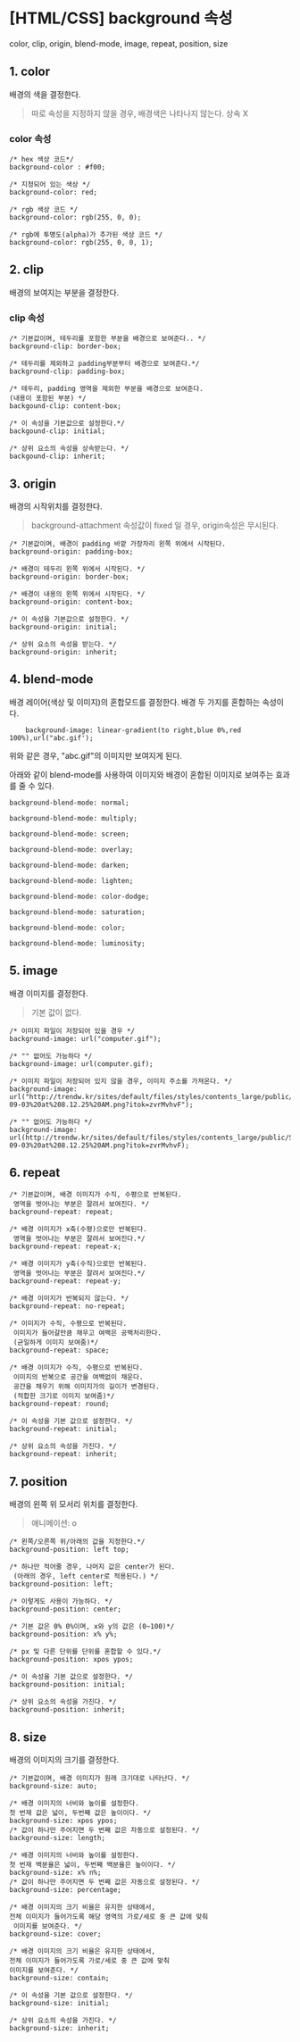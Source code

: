 # [HTML/CSS] background 속성

color, clip, origin, blend-mode, image, repeat, position, size
## 1. color
 배경의 색을 결정한다.
 > 따로 속성을 지정하지 않을 경우, 배경색은 나타나지 않는다.
상속 X
### color 속성
```
/* hex 색상 코드*/
background-color : #f00;

/* 지정되어 있는 색상 */
background-color: red;

/* rgb 색상 코드 */
background-color: rgb(255, 0, 0);

/* rgb에 투명도(alpha)가 추가된 색상 코드 */ 
background-color: rgb(255, 0, 0, 1);
```

## 2. clip
배경의 보여지는 부분을 결정한다.

### clip 속성

```
/* 기본값이며, 테두리를 포함한 부분을 배경으로 보여준다.. */
background-clip: border-box;

/* 테두리를 제외하고 padding부분부터 배경으로 보여준다.*/
background-clip: padding-box;

/* 테두리, padding 영역을 제외한 부분을 배경으로 보여준다. 
(내용이 포함된 부분) */
backgound-clip: content-box;

/* 이 속성을 기본값으로 설정한다.*/
backgound-clip: initial;

/* 상위 요소의 속성을 상속받는다. */
backgound-clip: inherit;

```

## 3. origin
 배경의 시작위치를 결정한다.
> background-attachment 속성값이 fixed 일 경우, origin속성은 무시된다.
```
/* 기본값이며, 배경이 padding 바깥 가장자리 왼쪽 위에서 시작된다.
background-origin: padding-box;

/* 배경이 테두리 왼쪽 위에서 시작된다. */
background-origin: border-box;

/* 배경이 내용의 왼쪽 위에서 시작된다. */
background-origin: content-box;

/* 이 속성을 기본값으로 설정한다. */
background-origin: initial;

/* 상위 요소의 속성을 받는다. */
background-origin: inherit;

```

## 4. blend-mode
배경 레이어(색상 및 이미지)의 혼합모드를 결정한다.
배경 두 가지를 혼합하는 속성이다.
```
    background-image: linear-gradient(to right,blue 0%,red 100%),url("abc.gif');
```
위와 같은 경우, "abc.gif"의 이미지만 보여지게 된다.

아래와 같이 blend-mode를 사용하여 이미지와 배경이 혼합된 이미지로 보여주는 효과를 줄 수 있다.
```
background-blend-mode: normal;

background-blend-mode: multiply;

background-blend-mode: screen;

background-blend-mode: overlay;

background-blend-mode: darken;

background-blend-mode: lighten;

background-blend-mode: color-dodge;

background-blend-mode: saturation;

background-blend-mode: color;

background-blend-mode: luminosity;

```
 

## 5. image
 배경 이미지를 결정한다.

>기본 값이 없다.
```
/* 이미지 파일이 저장되어 있을 경우 */
background-image: url("computer.gif");

/* "" 없어도 가능하다 */
background-image: url(computer.gif);

/* 이미지 파일이 저장되어 있지 않을 경우, 이미지 주소를 가져온다. */
background-image: url("http://trendw.kr/sites/default/files/styles/contents_large/public/Screen%20Shot%202015-09-03%20at%208.12.25%20AM.png?itok=zvrMvhvF");

/* "" 없어도 가능하다 */
background-image: url(http://trendw.kr/sites/default/files/styles/contents_large/public/Screen%20Shot%202015-09-03%20at%208.12.25%20AM.png?itok=zvrMvhvF);

```
## 6. repeat

```
/* 기본값이며, 배경 이미지가 수직, 수평으로 반복된다.
 영역을 벗어나는 부분은 잘려서 보여진다. */
background-repeat: repeat;

/* 배경 이미지가 x축(수평)으로만 반복된다.
 영역을 벗어나는 부분은 잘려서 보여진다.*/
background-repeat: repeat-x;

/* 배경 이미지가 y축(수직)으로만 반복된다.
 영역을 벗어나는 부분은 잘려서 보여진다.*/
background-repeat: repeat-y;

/* 배경 이미지가 반복되지 않는다. */
background-repeat: no-repeat;

/* 이미지가 수직, 수평으로 반복된다.
 이미지가 들어갈만큼 채우고 여백은 공백처리한다. 
 (균일하게 이미지 보여줌)*/
background-repeat: space;

/* 배경 이미지가 수직, 수평으로 반복된다.
 이미지의 반복으로 공간을 여백없이 채운다.
 공간을 채우기 위해 이미지가의 길이가 변경된다. 
 (적합한 크기로 이미지 보여줌)*/
background-repeat: round;

/* 이 속성을 기본 값으로 설정한다. */
background-repeat: initial;

/* 상위 요소의 속성을 가진다. */
background-repeat: inherit;

```
## 7. position
 배경의 왼쪽 위 모서리 위치를 결정한다.

>애니메이션: o
```
/* 왼쪽/오른쪽 위/아래의 값을 지정한다.*/
background-position: left top;

/* 하나만 적어줄 경우, 나머지 값은 center가 된다.
 (아래의 경우, left center로 적용된다.) */
background-position: left;

/* 이렇게도 사용이 가능하다. */
background-position: center;

/* 기본 값은 0% 0%이며, x와 y의 값은 (0~100)*/
background-position: x% y%;

/* px 및 다른 단위를 단위를 혼합할 수 있다.*/
background-position: xpos ypos;

/* 이 속성을 기본 값으로 설정한다. */
background-position: initial;

/* 상위 요소의 속성을 가진다. */
background-position: inherit;
```
## 8. size
 배경의 이미지의 크기를 결정한다.
```
/* 기본값이며, 배경 이미지가 원래 크기대로 나타난다. */
background-size: auto;

/* 배경 이미지의 너비와 높이를 설정한다.
첫 번재 값은 넓이, 두번째 값은 높이이다. */
background-size: xpos ypos;
/* 값이 하나만 주어지면 두 번째 값은 자동으로 설정된다. */
background-size: length;

/* 배경 이미지의 너비와 높이를 설정한다.
첫 번재 백분율은 넓이, 두번째 백분율은 높이이다. */
background-size: x% n%;
/* 값이 하나만 주어지면 두 번째 값은 자동으로 설정된다. */
background-size: percentage;

/* 배경 이미지의 크기 비율은 유지한 상태에서, 
전체 이미지가 들어가도록 해당 영역의 가로/세로 중 큰 값에 맞춰
 이미지를 보여준다. */
background-size: cover;

/* 배경 이미지의 크기 비율은 유지한 상태에서, 
전체 이미지가 들어가도록 가로/세로 중 큰 값에 맞춰 
이미지를 보여준다. */
background-size: contain;

/* 이 속성을 기본 값으로 설정한다. */
background-size: initial;

/* 상위 요소의 속성을 가진다. */
background-size: inherit;

```
